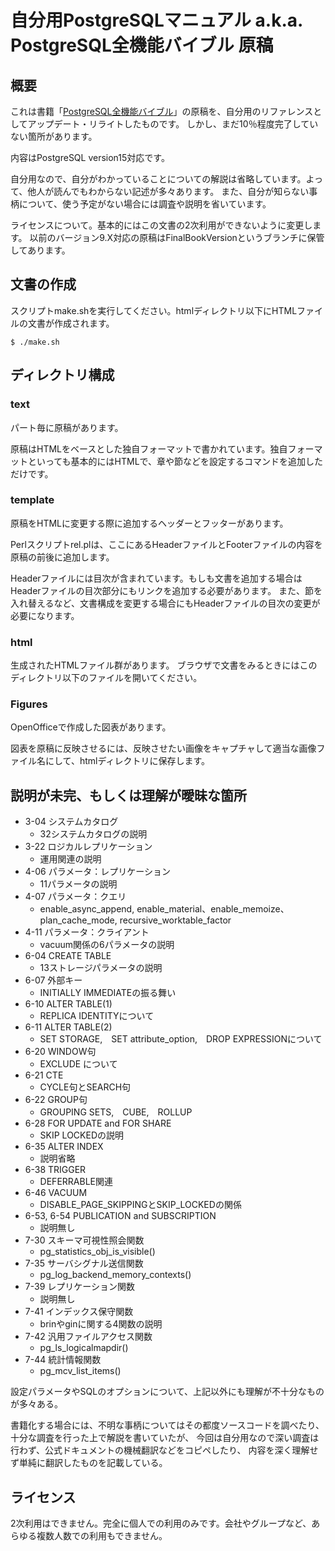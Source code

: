 # 自分用PostgreSQLマニュアル a.k.a. PostgreSQL全機能バイブル 原稿


## 概要
これは書籍「<a href="https://www.amazon.co.jp/dp/4774153923">PostgreSQL全機能バイブル</a>」の原稿を、自分用のリファレンスとしてアップデート・リライトしたものです。
しかし、まだ10％程度完了していない箇所があります。


内容はPostgreSQL version15対応です。


自分用なので、自分がわかっていることについての解説は省略しています。よって、他人が読んでもわからない記述が多々あります。
また、自分が知らない事柄について、使う予定がない場合には調査や説明を省いています。


ライセンスについて。基本的にはこの文書の2次利用ができないように変更します。
以前のバージョン9.X対応の原稿はFinalBookVersionというブランチに保管してあります。


## 文書の作成
スクリプトmake.shを実行してください。htmlディレクトリ以下にHTMLファイルの文書が作成されます。

```
$ ./make.sh
```

## ディレクトリ構成

### text
パート毎に原稿があります。

原稿はHTMLをベースとした独自フォーマットで書かれています。独自フォーマットといっても基本的にはHTMLで、章や節などを設定するコマンドを追加しただけです。

### template
原稿をHTMLに変更する際に追加するヘッダーとフッターがあります。

Perlスクリプトrel.plは、ここにあるHeaderファイルとFooterファイルの内容を原稿の前後に追加します。

Headerファイルには目次が含まれています。もしも文書を追加する場合はHeaderファイルの目次部分にもリンクを追加する必要があります。
また、節を入れ替えるなど、文書構成を変更する場合にもHeaderファイルの目次の変更が必要になります。

### html
生成されたHTMLファイル群があります。  ブラウザで文書をみるときにはこのディレクトリ以下のファイルを開いてください。

### Figures
OpenOfficeで作成した図表があります。

図表を原稿に反映させるには、反映させたい画像をキャプチャして適当な画像ファイル名にして、htmlディレクトリに保存します。

## 説明が未完、もしくは理解が曖昧な箇所

- 3-04 システムカタログ
	- 32システムカタログの説明
- 3-22 ロジカルレプリケーション
	- 運用関連の説明
- 4-06 パラメータ：レプリケーション
	- 11パラメータの説明
- 4-07 パラメータ：クエリ
	- enable_async_append, enable_material、enable_memoize、plan_cache_mode, recursive_worktable_factor
- 4-11 パラメータ：クライアント
	- vacuum関係の6パラメータの説明
- 6-04 CREATE TABLE
	- 13ストレージパラメータの説明
- 6-07 外部キー
	- INITIALLY IMMEDIATEの振る舞い
- 6-10 ALTER TABLE(1)
	- REPLICA IDENTITYについて
- 6-11 ALTER TABLE(2)
	- SET STORAGE,　SET attribute_option,　DROP EXPRESSIONについて
- 6-20 WINDOW句
	- EXCLUDE について
- 6-21 CTE
	- CYCLE句とSEARCH句
- 6-22 GROUP句
	- GROUPING SETS,　CUBE,　ROLLUP
- 6-28 FOR UPDATE and FOR SHARE
	- SKIP LOCKEDの説明
- 6-35 ALTER INDEX
	- 説明省略
- 6-38 TRIGGER
	- DEFERRABLE関連
- 6-46 VACUUM
	- DISABLE_PAGE_SKIPPINGとSKIP_LOCKEDの関係
- 6-53, 6-54 PUBLICATION and SUBSCRIPTION
	- 説明無し
- 7-30 スキーマ可視性照会関数
	- pg_statistics_obj_is_visible()
- 7-35 サーバシグナル送信関数
	- pg_log_backend_memory_contexts()
- 7-39 レプリケーション関数
	- 説明無し
- 7-41 インデックス保守関数
	- brinやginに関する4関数の説明
- 7-42 汎用ファイルアクセス関数
	- pg_ls_logicalmapdir()
- 7-44 統計情報関数
	- pg_mcv_list_items()


設定パラメータやSQLのオプションについて、上記以外にも理解が不十分なものが多々ある。


書籍化する場合には、不明な事柄についてはその都度ソースコードを調べたり、十分な調査を行った上で解説を書いていたが、
今回は自分用なので深い調査は行わず、公式ドキュメントの機械翻訳などをコピペしたり、
内容を深く理解せず単純に翻訳したものを記載している。


## ライセンス

2次利用はできません。完全に個人での利用のみです。会社やグループなど、あらゆる複数人数での利用もできません。
